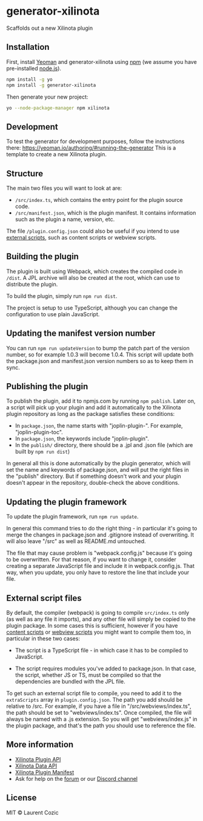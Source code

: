 # generator-xilinota

Scaffolds out a new Xilinota plugin

## Installation

First, install [Yeoman](http://yeoman.io) and generator-xilinota using [npm](https://www.npmjs.com/) (we assume you have pre-installed [node.js](https://nodejs.org/)).

```bash
npm install -g yo
npm install -g generator-xilinota
```

Then generate your new project:

```bash
yo --node-package-manager npm xilinota
```

## Development

To test the generator for development purposes, follow the instructions there: https://yeoman.io/authoring/#running-the-generator
This is a template to create a new Xilinota plugin.

## Structure

The main two files you will want to look at are:

- `/src/index.ts`, which contains the entry point for the plugin source code.
- `/src/manifest.json`, which is the plugin manifest. It contains information such as the plugin a name, version, etc.

The file `/plugin.config.json` could also be useful if you intend to use [external scripts](#external-script-files), such as content scripts or webview scripts.

## Building the plugin

The plugin is built using Webpack, which creates the compiled code in `/dist`. A JPL archive will also be created at the root, which can use to distribute the plugin.

To build the plugin, simply run `npm run dist`.

The project is setup to use TypeScript, although you can change the configuration to use plain JavaScript.

## Updating the manifest version number

You can run `npm run updateVersion` to bump the patch part of the version number, so for example 1.0.3 will become 1.0.4. This script will update both the package.json and manifest.json version numbers so as to keep them in sync.

## Publishing the plugin

To publish the plugin, add it to npmjs.com by running `npm publish`. Later on, a script will pick up your plugin and add it automatically to the Xilinota plugin repository as long as the package satisfies these conditions:

- In `package.json`, the name starts with "joplin-plugin-". For example, "joplin-plugin-toc".
- In `package.json`, the keywords include "joplin-plugin".
- In the `publish/` directory, there should be a .jpl and .json file (which are built by `npm run dist`)

In general all this is done automatically by the plugin generator, which will set the name and keywords of package.json, and will put the right files in the "publish" directory. But if something doesn't work and your plugin doesn't appear in the repository, double-check the above conditions.

## Updating the plugin framework

To update the plugin framework, run `npm run update`.

In general this command tries to do the right thing - in particular it's going to merge the changes in package.json and .gitignore instead of overwriting. It will also leave "/src" as well as README.md untouched.

The file that may cause problem is "webpack.config.js" because it's going to be overwritten. For that reason, if you want to change it, consider creating a separate JavaScript file and include it in webpack.config.js. That way, when you update, you only have to restore the line that include your file.

## External script files

By default, the compiler (webpack) is going to compile `src/index.ts` only (as well as any file it imports), and any other file will simply be copied to the plugin package. In some cases this is sufficient, however if you have [content scripts](https://xilinotaapp.org/api/references/plugin_api/classes/xilinotacontentscripts.html) or [webview scripts](https://xilinotaapp.org/api/references/plugin_api/classes/xilinotaviewspanels.html#addscript) you might want to compile them too, in particular in these two cases:

- The script is a TypeScript file - in which case it has to be compiled to JavaScript.

- The script requires modules you've added to package.json. In that case, the script, whether JS or TS, must be compiled so that the dependencies are bundled with the JPL file.

To get such an external script file to compile, you need to add it to the `extraScripts` array in `plugin.config.json`. The path you add should be relative to /src. For example, if you have a file in "/src/webviews/index.ts", the path should be set to "webviews/index.ts". Once compiled, the file will always be named with a .js extension. So you will get "webviews/index.js" in the plugin package, and that's the path you should use to reference the file.

## More information

- [Xilinota Plugin API](https://xilinotaapp.org/api/references/plugin_api/classes/xilinota.html)
- [Xilinota Data API](https://xilinotaapp.org/api/references/rest_api/)
- [Xilinota Plugin Manifest](https://xilinotaapp.org/api/references/plugin_manifest/)
- Ask for help on the [forum](https://github.com/XilinJia/Xilinota/discussions) or our [Discord channel](https://discord.gg/VSj7AFHvpq)

## License

MIT © Laurent Cozic
